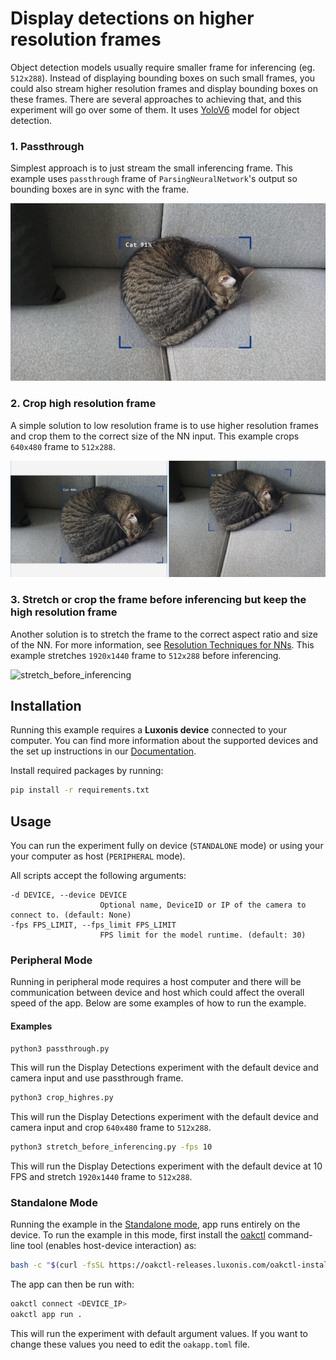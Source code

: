 # Display detections on higher resolution frames

Object detection models usually require smaller frame for inferencing (eg. `512x288`). Instead of displaying bounding boxes on such small frames, you could also stream higher resolution frames and display bounding boxes on these frames. There are several approaches to achieving that, and this experiment will go over some of them. It uses [YoloV6](https://hub.luxonis.com/ai/models/face58c4-45ab-42a0-bafc-19f9fee8a034) model for object detection.

### 1. Passthrough

Simplest approach is to just stream the small inferencing frame. This example uses `passthrough` frame of `ParsingNeuralNetwork`'s output so bounding boxes are in sync with the frame.

![passthrough](media/passthrough_example.png)

### 2. Crop high resolution frame

A simple solution to low resolution frame is to use higher resolution frames and crop them to the correct size of the NN input. This example crops `640x480` frame to `512x288`.

![crop_highres](media/crop_highres_example.png)

### 3. Stretch or crop the frame before inferencing but keep the high resolution frame

Another solution is to stretch the frame to the correct aspect ratio and size of the NN. For more information, see [Resolution Techniques for NNs](https://docs.luxonis.com/software/depthai/resolution-techniques). This example stretches `1920x1440` frame to `512x288` before inferencing.

![stretch_before_inferencing](media/stretch_before_inferencing_example.png)

## Installation

Running this example requires a **Luxonis device** connected to your computer. You can find more information about the supported devices and the set up instructions in our [Documentation](https://rvc4.docs.luxonis.com/hardware).

Install required packages by running:

```bash
pip install -r requirements.txt
```

## Usage

You can run the experiment fully on device (`STANDALONE` mode) or using your your computer as host (`PERIPHERAL` mode).

All scripts accept the following arguments:

```
-d DEVICE, --device DEVICE
                    Optional name, DeviceID or IP of the camera to connect to. (default: None)
-fps FPS_LIMIT, --fps_limit FPS_LIMIT
                    FPS limit for the model runtime. (default: 30)
```

### Peripheral Mode

Running in peripheral mode requires a host computer and there will be communication between device and host which could affect the overall speed of the app. Below are some examples of how to run the example.

#### Examples

```bash
python3 passthrough.py
```

This will run the Display Detections experiment with the default device and camera input and use passthrough frame.

```bash
python3 crop_highres.py
```

This will run the Display Detections experiment with the default device and camera input and crop `640x480` frame to `512x288`.

```bash
python3 stretch_before_inferencing.py -fps 10
```

This will run the Display Detections experiment with the default device at 10 FPS and stretch `1920x1440` frame to `512x288`.

### Standalone Mode

Running the example in the [Standalone mode](https://rvc4.docs.luxonis.com/software/depthai/standalone/), app runs entirely on the device.
To run the example in this mode, first install the [oakctl](https://rvc4.docs.luxonis.com/software/tools/oakctl/) command-line tool (enables host-device interaction) as:

```bash
bash -c "$(curl -fsSL https://oakctl-releases.luxonis.com/oakctl-installer.sh)"
```

The app can then be run with:

```bash
oakctl connect <DEVICE_IP>
oakctl app run .
```

This will run the experiment with default argument values. If you want to change these values you need to edit the `oakapp.toml` file.
